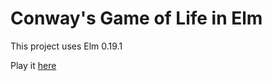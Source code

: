 # Conway's Game of Life in Elm

This project uses Elm 0.19.1

Play it [here](https://iynehz.github.io/elm-gol/)
